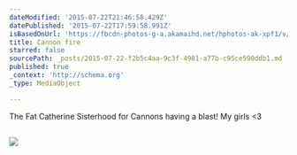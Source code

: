 ```yaml
---
dateModified: '2015-07-22T21:46:58.429Z'
datePublished: '2015-07-22T17:59:58.991Z'
isBasedOnUrl: 'https://fbcdn-photos-g-a.akamaihd.net/hphotos-ak-xpf1/v/t1.0-0/1912357_925491187513589_1961217176188228821_n.jpg?efg=eyJpIjoidCJ9&oh=3cc177023832e19139e66c430194b75f&oe=561045F2&__gda__=1444674867_1672ca6618c6f17df454f15c906d1016'
title: Cannon fire
starred: false
sourcePath: _posts/2015-07-22-f2b5c4aa-9c3f-4981-a77b-c95ce590ddb1.md
published: true
_context: 'http://schema.org'
_type: MediaObject

---
```

The Fat Catherine Sisterhood for Cannons having a blast! My girls <3

<article style=""><h1></h1><p></p><img src="https://fbcdn-photos-g-a.akamaihd.net/hphotos-ak-xpf1/v/t1.0-0/1912357_925491187513589_1961217176188228821_n.jpg?efg=eyJpIjoidCJ9&amp;oh=3cc177023832e19139e66c430194b75f&amp;oe=561045F2&amp;__gda__=1444674867_1672ca6618c6f17df454f15c906d1016" /></article>